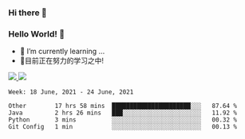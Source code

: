 ### Hi there 👋
### Hello World! 🙌

- 🌱 I’m currently learning ...
- 📖目前正在努力的学习之中!

<a href="https://github.com/anuraghazra/github-readme-stats">
  <img src="https://github-readme-stats.vercel.app/api?username=keyboardWithDream&show_icons=true&repo=github-readme-stats" />
</a>
<a href="https://github.com/anuraghazra/convoychat">
  <img src="https://github-readme-stats.vercel.app/api/top-langs/?username=keyboardWithDream&layout=compact&repo=convoychat" />
</a>



<!--START_SECTION:waka-->
```text
Week: 18 June, 2021 - 24 June, 2021

Other        17 hrs 58 mins  ██████████████████████░░░   87.64 % 
Java         2 hrs 26 mins   ███░░░░░░░░░░░░░░░░░░░░░░   11.92 % 
Python       3 mins          ░░░░░░░░░░░░░░░░░░░░░░░░░   00.32 % 
Git Config   1 min           ░░░░░░░░░░░░░░░░░░░░░░░░░   00.13 % 
```
<!--END_SECTION:waka-->
